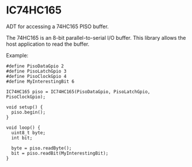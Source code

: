 # IC74HC165

ADT for accessing a 74HC165 PISO buffer.

The 74HC165 is an 8-bit parallel-to-serial I/O buffer. This library
allows the host application to read the buffer.

Example:
```
#define PisoDataGpio 2
#define PisoLatchGpio 3
#define PisoClockGpio 4
#define MyInterestingBit 6
 
IC74HC165 piso = IC74HC165(PisoDataGpio, PisoLatchGpio, PisoClockGpio);
 
void setup() {
  piso.begin();
}
 
void loop() {
  uint8_t byte;
  int bit;

  byte = piso.readByte();
  bit = piso.readBit(MyInterestingBit); 
}
```
